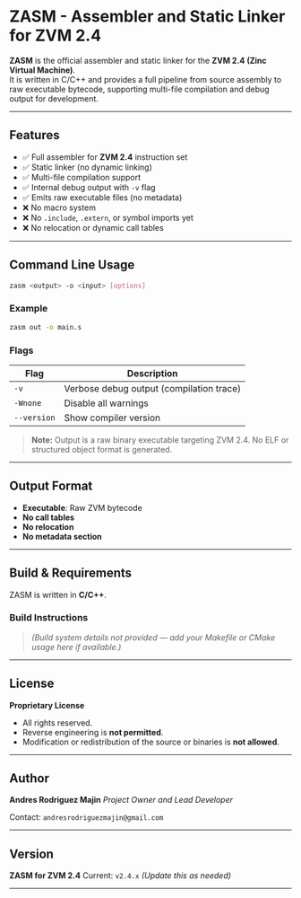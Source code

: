 # ZASM - Assembler and Static Linker for ZVM 2.4

**ZASM** is the official assembler and static linker for the **ZVM 2.4 (Zinc Virtual Machine)**.  
It is written in C/C++ and provides a full pipeline from source assembly to raw executable bytecode, supporting multi-file compilation and debug output for development.

---

## Features

- ✅ Full assembler for **ZVM 2.4** instruction set
- ✅ Static linker (no dynamic linking)
- ✅ Multi-file compilation support
- ✅ Internal debug output with `-v` flag
- ✅ Emits raw executable files (no metadata)
- ❌ No macro system
- ❌ No `.include`, `.extern`, or symbol imports yet
- ❌ No relocation or dynamic call tables

---

## Command Line Usage

```bash
zasm <output> -o <input> [options]
````

### Example

```bash
zasm out -o main.s
```

### Flags

| Flag        | Description                              |
| ----------- | ---------------------------------------- |
| `-v`        | Verbose debug output (compilation trace) |
| `-Wnone`    | Disable all warnings                     |
| `--version` | Show compiler version                    |

> **Note:** Output is a raw binary executable targeting ZVM 2.4. No ELF or structured object format is generated.

---

## Output Format

* **Executable**: Raw ZVM bytecode
* **No call tables**
* **No relocation**
* **No metadata section**

---

## Build & Requirements

ZASM is written in **C/C++**.

### Build Instructions

> *(Build system details not provided — add your Makefile or CMake usage here if available.)*

---

## License

**Proprietary License**

* All rights reserved.
* Reverse engineering is **not permitted**.
* Modification or redistribution of the source or binaries is **not allowed**.

---

## Author

**Andres Rodriguez Majin**
*Project Owner and Lead Developer*

Contact: `andresrodriguezmajin@gmail.com`

---

## Version

**ZASM for ZVM 2.4**
Current: `v2.4.x` *(Update this as needed)*

---

```
